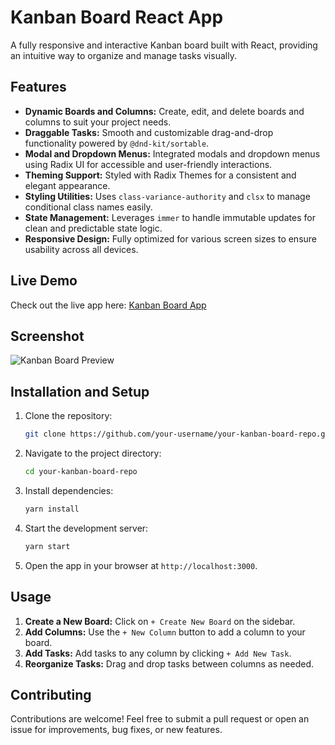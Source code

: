 # Kanban Board React App

A fully responsive and interactive Kanban board built with React, providing an intuitive way to organize and manage tasks visually.

## Features

- **Dynamic Boards and Columns:** Create, edit, and delete boards and columns to suit your project needs.
- **Draggable Tasks:** Smooth and customizable drag-and-drop functionality powered by `@dnd-kit/sortable`.
- **Modal and Dropdown Menus:** Integrated modals and dropdown menus using Radix UI for accessible and user-friendly interactions.
- **Theming Support:** Styled with Radix Themes for a consistent and elegant appearance.
- **Styling Utilities:** Uses `class-variance-authority` and `clsx` to manage conditional class names easily.
- **State Management:** Leverages `immer` to handle immutable updates for clean and predictable state logic.
- **Responsive Design:** Fully optimized for various screen sizes to ensure usability across all devices.

## Live Demo

Check out the live app here: [Kanban Board App](https://kanban-board-three-liart.vercel.app/)

## Screenshot

![Kanban Board Preview](/kanban.jpeg)

## Installation and Setup

1. Clone the repository:

   ```bash
   git clone https://github.com/your-username/your-kanban-board-repo.git
   ```

2. Navigate to the project directory:

   ```bash
   cd your-kanban-board-repo
   ```

3. Install dependencies:

   ```bash
   yarn install
   ```

4. Start the development server:

   ```bash
   yarn start
   ```

5. Open the app in your browser at `http://localhost:3000`.

## Usage

1. **Create a New Board:** Click on `+ Create New Board` on the sidebar.
2. **Add Columns:** Use the `+ New Column` button to add a column to your board.
3. **Add Tasks:** Add tasks to any column by clicking `+ Add New Task`.
4. **Reorganize Tasks:** Drag and drop tasks between columns as needed.

## Contributing

Contributions are welcome! Feel free to submit a pull request or open an issue for improvements, bug fixes, or new features.
